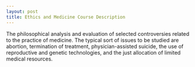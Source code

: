 ```yaml
---
layout: post
title: Ethics and Medicine Course Description
---
```

The philosophical analysis and evaluation of selected controversies related to the practice of medicine. The typical sort of issues to be studied are abortion, termination of treatment, physician-assisted suicide, the use of reproductive and genetic technologies, and the just allocation of limited medical resources.
